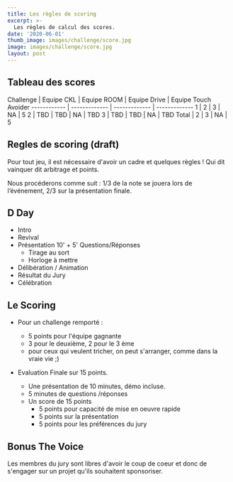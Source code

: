 ```yaml
---
title: Les règles de scoring
excerpt: >-
  Les règles de calcul des scores.
date: '2020-06-01'
thumb_image: images/challenge/score.jpg
image: images/challenge/score.jpg
layout: post
---
```


## Tableau des scores

Challenge | Equipe CKL |  Equipe ROOM | Equipe Drive | Equipe Touch Avoider
------------ | ------------- | ------------- | -------------
1  | 2 |  3 | NA | 5
2  | TBD |  TBD | NA | TBD
3  | TBD |  TBD | NA | TBD
Total | 2 |  3 | NA | 5

## Regles de scoring (draft)

Pour tout jeu, il est nécessaire d'avoir un cadre et quelques règles ! Qui dit vainquer dit arbitrage et points.

Nous procéderons comme suit :  1/3 de la note se jouera lors de l’événement, 2/3 sur la présentation finale.

## D Day
+ Intro
+ Revival
+ Présentation 10' + 5' Questions/Réponses 
  + Tirage au sort
  + Horloge à mettre
+ Délibération / Animation
+ Résultat du Jury
+ Célébration 

## Le Scoring
+ Pour un challenge remporté : 
  + 5 points pour l'équipe gagnante
  + 3 pour le deuxième, 2 pour le 3 ème
  + pour ceux qui veulent tricher, on peut s'arranger, comme dans la vraie vie ;)

+ Evaluation Finale sur 15 points.
	+ Une présentation de 10 minutes, démo incluse.
	+ 5 minutes de questions /réponses
	+ Un score de 15 points
		+ 5 points pour capacité de mise en oeuvre rapide 
		+ 5 points sur la présentation
		+ 5 points pour les préférences du jury

## Bonus The Voice
Les membres du jury sont libres d'avoir le coup de coeur et donc de s'engager sur un projet qu'ils souhaitent sponsoriser.

